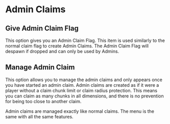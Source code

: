 # Admin Claims

## Give Admin Claim Flag
This option gives you an Admin Claim Flag. This item is used similarly to the normal claim flag to create Admin Claims. The Admin Claim Flag will despawn if dropped and can only be used by Admins.

## Manage Admin Claim
This option allows you to manage the admin claims and only appears once you have started an admin claim. Admin claims are created as if it were a player without a claim chunk limit or claim radius protection. This means you can claim as many chunks in all dimensions, and there is no prevention for being too close to another claim.

Admin claims are managed exactly like normal claims. The menu is the same with all the same features.

